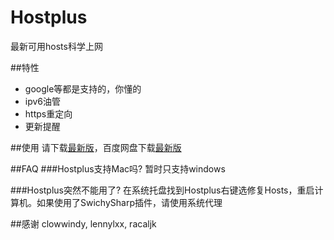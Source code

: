 ﻿# Hostplus
最新可用hosts科学上网

##特性
*   google等都是支持的，你懂的
*   ipv6油管
*   https重定向
*   更新提醒

##使用
请下载[最新版](https://github.com/banben/Hostplus/releases)，百度网盘下载[最新版](http://pan.baidu.com/s/1dF5ETNF)

##FAQ
###Hostplus支持Mac吗?
暂时只支持windows

###Hostplus突然不能用了?
在系统托盘找到Hostplus右键选修复Hosts，重启计算机。如果使用了SwichySharp插件，请使用系统代理

##感谢
clowwindy, lennylxx, racaljk

